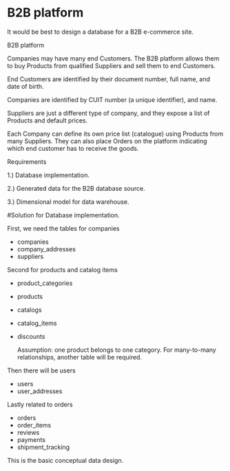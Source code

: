 # B2B platform

It would be best to design a database for a B2B e-commerce site. 

B2B platform

Companies may have many end Customers. The B2B platform allows them to buy Products from qualified Suppliers and sell them to end Customers.

End Customers are identified by their document number, full name, and date of birth.

Companies are identified by CUIT number (a unique identifier), and name.

Suppliers are just a different type of company, and they expose a list of Products and default prices.

Each Company can define its own price list (catalogue) using Products from many Suppliers. They can also place Orders on the platform indicating which end customer has to receive the goods.



Requirements

1.) Database implementation.

2.) Generated data for the B2B database source.

3.) Dimensional model for data warehouse.




#Solution for Database implementation.

First, we need the tables for companies
* companies
* company_addresses
* suppliers

Second for products and catalog items
* product_categories
* products
* catalogs
* catalog_items
* discounts

  Assumption: one product belongs to one category. For many-to-many relationships, another table will be required.


Then there will be users
* users
* user_addresses

Lastly related to orders
* orders
* order_items
* reviews
* payments
* shipment_tracking


This is the basic conceptual data design.